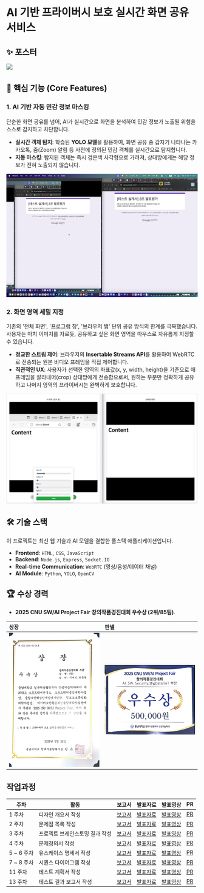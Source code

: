 
# AI 기반 프라이버시 보호 실시간 화면 공유 서비스


## ✨ 포스터

<img src="https://github.com/iyeaaa/Secure_ScreenShare/blob/main/photos/%5B%ED%8F%AC%EC%8A%A4%ED%84%B0%5DCTR_%EC%9D%B4%EC%98%88%EC%9D%B8.jpg" width="650">


## 🎯 핵심 기능 (Core Features)

### 1\. AI 기반 자동 민감 정보 마스킹

단순한 화면 공유를 넘어, AI가 실시간으로 화면을 분석하여 민감 정보가 노출될 위험을 스스로 감지하고 차단합니다.

  * **실시간 객체 탐지**: 학습된 **YOLO 모델**을 활용하여, 화면 공유 중 갑자기 나타나는 카카오톡, 줌(Zoom) 알림 등 사전에 정의된 민감 객체를 실시간으로 탐지합니다.
  * **자동 마스킹**: 탐지된 객체는 즉시 검은색 사각형으로 가려져, 상대방에게는 해당 정보가 전혀 노출되지 않습니다.

<img src="https://github.com/iyeaaa/Secure_ScreenShare/blob/main/photos/%EB%A7%88%EC%8A%A4%ED%82%B9%20%EA%B8%B0%EB%8A%A5.png" width="600">


### 2\. 화면 영역 세밀 지정

기존의 '전체 화면', '프로그램 창', '브라우저 탭' 단위 공유 방식의 한계를 극복했습니다. 사용자는 마치 이미지를 자르듯, 공유하고 싶은 화면 영역을 마우스로 자유롭게 지정할 수 있습니다.

  * **정교한 스트림 제어**: 브라우저의 **Insertable Streams API**를 활용하여 WebRTC로 전송되는 원본 비디오 프레임을 직접 제어합니다.
  * **직관적인 UX**: 사용자가 선택한 영역의 좌표값(x, y, width, height)을 기준으로 매 프레임을 잘라내어(crop) 상대방에게 전송함으로써, 원하는 부분만 정확하게 공유하고 나머지 영역의 프라이버시는 완벽하게 보호합니다.

<img src="https://github.com/iyeaaa/Secure_ScreenShare/blob/main/photos/%ED%99%94%EB%A9%B4%EC%98%81%EC%97%AD%EC%84%B8%EB%B0%80%EC%A7%80%EC%A0%95.png" width="600">


## 🛠️ 기술 스택

이 프로젝트는 최신 웹 기술과 AI 모델을 결합한 풀스택 애플리케이션입니다.

  * **Frontend**: `HTML`, `CSS`, `JavaScript`
  * **Backend**: `Node.js`, `Express`, `Socket.IO`
  * **Real-time Communication**: `WebRTC` (영상/음성/데이터 채널)
  * **AI Module**: `Python`, `YOLO`, `OpenCV`

## 🏆 수상 경력

- **2025 CNU SW/AI Project Fair 창의작품경진대회 우수상 (2위/85팀)**.  

| 상장 | 판넬 |
| :--- | :--- |
| <img src="https://github.com/iyeaaa/Secure_ScreenShare/blob/main/photos/%EC%83%81%EC%9E%A5.jpeg" width="300"> | <img src="https://github.com/iyeaaa/Secure_ScreenShare/blob/main/photos/%ED%8C%90%EB%84%AC.jpeg" width="300"> |






## 작업과정

| 주차  | 활동 | 보고서 | 발표자료 | 발표영상 | PR |
|------|------|--------|----------|----------|----|
| 1 주차 | 디자인 개요서 작성 | [보고서](https://docs.google.com/document/d/1Et6mASg1h8TvnPL3yr42QxF-E3m8FyGT/edit?usp=sharing&ouid=116586439470799169786&rtpof=true&sd=true)| [발표자료](https://drive.google.com/file/d/1Er5kh8nodRNm502V2xAwjBVlRuuh4th6/view?usp=sharing) | [발표영상](https://youtu.be/z570EzBaHbY?si=IamLZpoUD0n9iSxB) | [PR](https://github.com/iyeaaa/PrivRTC/pull/1) |
| 2 주차 | 문제점 목록 작성 | [보고서](https://docs.google.com/document/d/1EyKkXhdYSxklNGGQriLnpQpO-PLTwXCe/edit?usp=sharing&ouid=116586439470799169786&rtpof=true&sd=true) | [발표자료](https://drive.google.com/file/d/1EtfTJZxNmwpgwLKUmFc3RD0Z3oLn_0A6/view?usp=sharing) | [발표영상](https://youtu.be/bX-g0Ycl_NE) | [PR](https://github.com/iyeaaa/PrivRTC/pull/2) |
| 3 주차 | 프로젝트 브레인스토밍 결과 작성 | [보고서](https://drive.google.com/file/d/1UIE2ilqTdA2pJEPVAZCcgX7qy_hZoTeh/view?usp=sharing) | [발표자료](https://drive.google.com/file/d/1UeGg6eTVL-r8IHE9Akafhmzww5hqME_R/view?usp=sharing) | [발표영상](https://youtu.be/tU0xAXcUeFE) | [PR](https://github.com/iyeaaa/PrivRTC/pull/3) |
| 4 주차 | 문제정의서 작성 | [보고서](https://docs.google.com/document/d/14Z3h5PkqaI4eDuY_tky5x93FtNltqDEp/edit?usp=sharing&ouid=116586439470799169786&rtpof=true&sd=true) | [발표자료](https://drive.google.com/file/d/14Udo597ZiC3P2LbN8PdXhLQTjNRFX-zJ/view?usp=sharing) | [발표영상](https://youtu.be/trcVuJcsKjQ) | [PR](https://github.com/iyeaaa/PrivRTC/pull/5) |
| 5 ~ 6 주차 | 유스케이스 명세서 작성 | [보고서](https://drive.google.com/file/d/1m5nW38I_OwqjBsZ1IMW_TGx7shzQ9rqv/view?usp=sharing) | [발표자료](https://drive.google.com/file/d/1lkffA419TqV7ijY0K5gdlcU2Xrhv3IAT/view?usp=sharing) | [발표영상](https://youtu.be/O9QoudGL4VE) | [PR](https://github.com/iyeaaa/PrivRTC/pull/7) |
| 7 ~ 8 주차 | 시퀀스 다이어그램 작성 | [보고서](https://drive.google.com/file/d/1ox4fszU0RliugP12ZYEe4a0OLRPJSRko/view?usp=sharing) | [발표자료](https://drive.google.com/file/d/1ox6m0jLALT0ibqaVIwET4WEnrD1hCBR_/view?usp=sharing) | [발표영상](https://youtu.be/8jrYlrZgomo) | [PR](https://github.com/iyeaaa/PrivRTC/pull/8) |
| 11 주차 | 테스트 계획서 작성 | [보고서](https://drive.google.com/file/d/1-I7cvU2s28HZpoLvkL2rfvS7Cv0rGDSq/view?usp=sharing) | [발표자료](https://drive.google.com/file/d/1-IN-QDe8_OGq-yHafoBtkF3UDPERWpfv/view?usp=sharing) | [발표영상](https://youtu.be/r8z5Vyb6kII) | [PR](https://github.com/iyeaaa/PrivRTC/pull/10) |
| 13 주차 | 테스트 결과 보고서 작성 | [보고서](https://drive.google.com/file/d/17isrAYxoZbIhu5AWgEg17g41AmclLsRX/view?usp=sharing) | [발표자료](https://drive.google.com/file/d/17cBLenmV8LcW5CkrlhdNdkkUHiMFpBUt/view?usp=sharing) | [발표영상](https://youtu.be/xj7pctZ1FHM) | [PR](https://github.com/iyeaaa/PrivRTC/pull/12) |


